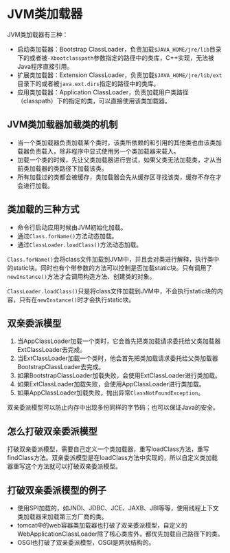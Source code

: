 # JVM类加载器

JVM类加载器有三种：

- 启动类加载器：Bootstrap ClassLoader，负责加载`$JAVA_HOME/jre/lib`目录下的或者被`-Xbootclasspath`参数指定的路径中的类库，C++实现，无法被Java程序直接引用。
- 扩展类加载器：Extension ClassLoader，负责加载`$JAVA_HOME/jre/lib/ext`目录下的或者被`java.ext.dirs`指定的路径中的类库。
- 应用类加载器：Application ClassLoader，负责加载用户类路径（classpath）下的指定的类，可以直接使用该类加载器。

## JVM类加载器加载类的机制

- 当一个类加载器负责加载某个类时，该类所依赖的和引用的其他类也由该类加载器负责载入，除非程序中显式使用另一个类加载器来载入。
- 加载一个类的时候，先让父类加载器进行尝试，如果父类无法加载类，才从当前类加载器的类路径下加载该类。
- 所有加载过的类都会被缓存，类加载器会先从缓存区寻找该类，缓存不存在才会进行加载。

## 类加载的三种方式

- 命令行启动应用时候由JVM初始化加载。
- 通过`Class.forName()`方法动态加载。
- 通过`ClassLoader.loadClass()`方法动态加载。

`Class.forName()`会将class文件加载到JVM中，并且会对类进行解释，执行类中的static块。同时也有个带参数的方法可以控制是否加载static块。只有调用了`newInstance()`方法才会调用构造方法、创建类的对象。

`ClassLoader.loadClass()`只是将class文件加载到JVM中，不会执行static块的内容，只有在`newInstance()`时才会执行static块。

## 双亲委派模型

1. 当AppClassLoader加载一个类时，它会首先把类加载请求委托给父类加载器ExtClassLoader去完成。
2. 当ExtClassLoader加载一个类时，他会首先把类加载请求委托给父类加载器BootstrapClassLoader去完成。
3. 如果BootstrapClassLoader加载失败，会使用ExtClassLoader进行类加载。
4. 如果ExtClassLoader加载失败，会使用AppClassLoader进行类加载。
5. 如果AppClassLoader加载失败，抛出异常`ClassNotFoundException`。

双亲委派模型可以防止内存中出现多份同样的字节码；也可以保证Java的安全。

## 怎么打破双亲委派模型

打破双亲委派模型，需要自己定义一个类加载器，重写loadClass方法，重写findClass方法。双亲委派模型是在loadClass方法中实现的，所以自定义类加载器重写这个方法就可以打破双亲委派模型。

## 打破双亲委派模型的例子

- 使用SPI加载的，如JNDI、JDBC、JCE、JAXB、JBI等等，使用线程上下文类加载器来加载第三方厂商的类。
- tomcat中的web容器类加载器也打破了双亲委派模型，自定义的WebApplicationClassLoader除了核心类库外，都优先加载自己路径下的类。
- OSGI也打破了双亲委派模型，OSGI是网状结构的。
